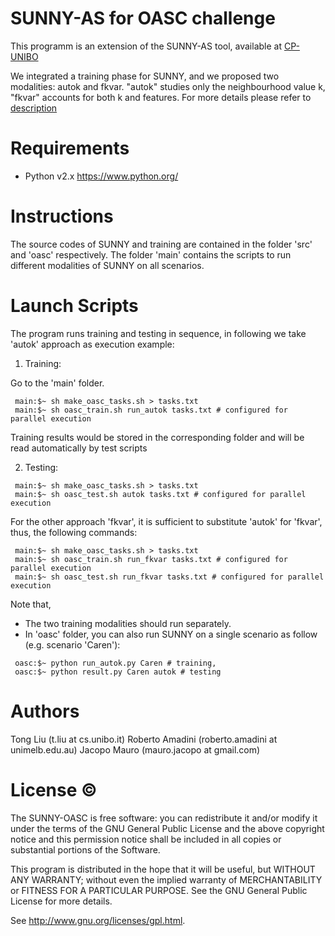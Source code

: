 SUNNY-AS for OASC challenge
===

This programm is an extension of the SUNNY-AS tool, available at [CP-UNIBO](https://github.com/CP-Unibo/sunny-as)


We integrated a training phase for SUNNY,
and we proposed two modalities: autok and fkvar. 
"autok" studies only the neighbourhood value k, "fkvar" accounts for both k and features.
For more details please refer to [description](https://github.com/lteu/oasc/blob/master/description/main.pdf)


Requirements
============

+ Python v2.x
  https://www.python.org/


Instructions
============
The source codes of SUNNY and training are contained in the folder 'src' and 'oasc' respectively.
The folder 'main' contains the scripts to run different modalities of SUNNY on all scenarios.

# Launch Scripts

The program runs training and testing in sequence, in following we take 
'autok' approach as execution example:

1. Training:

Go to the 'main' folder.
```
 main:$~ sh make_oasc_tasks.sh > tasks.txt 
 main:$~ sh oasc_train.sh run_autok tasks.txt # configured for parallel execution

```

Training results would be stored in the corresponding folder and will be read automatically
by test scripts

2. Testing:
```
 main:$~ sh make_oasc_tasks.sh > tasks.txt 
 main:$~ sh oasc_test.sh autok tasks.txt # configured for parallel execution
```


For the other approach 'fkvar', it is sufficient to substitute 'autok' for 'fkvar', thus,
the following commands:

```
 main:$~ sh make_oasc_tasks.sh > tasks.txt 
 main:$~ sh oasc_train.sh run_fkvar tasks.txt # configured for parallel execution
 main:$~ sh oasc_test.sh run_fkvar tasks.txt # configured for parallel execution
```

Note that,
- The two training modalities should run separately. 
- In 'oasc' folder, you can also run SUNNY on a single scenario as follow (e.g. scenario 'Caren'):
```
 oasc:$~ python run_autok.py Caren # training,
 oasc:$~ python result.py Caren autok # testing
```

Authors
======
Tong Liu (t.liu at cs.unibo.it)
Roberto Amadini (roberto.amadini at unimelb.edu.au)
Jacopo Mauro (mauro.jacopo at gmail.com)


License :copyright:
===
The SUNNY-OASC is free software: you can redistribute it and/or modify it under the terms of the GNU General Public License and the above copyright notice and this permission notice shall be included in all copies or substantial portions of the Software.

This program is distributed in the hope that it will be useful, but WITHOUT ANY WARRANTY; without even the implied warranty of MERCHANTABILITY or FITNESS FOR A PARTICULAR PURPOSE. See the GNU General Public License for more details.

See http://www.gnu.org/licenses/gpl.html.